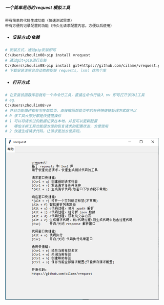 
##### 一个简单易用的 request 模拟工具

```
带有简单的代码生成功能（快速测试需求）
带有方便的记录配置的功能（持久化请求配置内容，方便以后使用）
```

- ##### 安装方式/依赖

```bash
# 安装方式，通过pip安装即可
C:\Users\zhoulin08>pip install vrequest
# 通过git+pip进行安装
C:\Users\zhoulin08>pip install git+https://github.com/cilame/vrequest.git
# 下载安装该库会自动依赖安装 requests, lxml 这两个库
```

- ##### 打开方式

```bash
# 在安装该函数库后就有一个命令行工具，直接在命令行输入 vv 即可打开该GUI工具
# eg.
C:\Users\zhoulin08>vv
# 并且功能描述都有写在帮助页，直接按照帮助页中的各种快捷键处理方式就可以
# 0 该工具大部分都是快捷键操作
# 1 可以将请求过的数据记录在本地，并且可以更新配置
#   哪怕关掉工具也能很方便的恢复请求的配置状态，方便使用
# 2 快速生成请求代码，让请求更加方便实现。
```

![image](https://raw.githubusercontent.com/cilame/vrequest/master/test/show.png)

